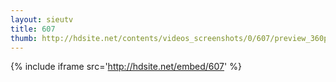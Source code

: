 ```yaml
---
layout: sieutv
title: 607
thumb: http://hdsite.net/contents/videos_screenshots/0/607/preview_360p.mp4.jpg
---
```

{% include iframe src='http://hdsite.net/embed/607' %}
 
